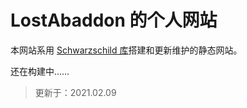 # LostAbaddon 的个人网站

本网站系用 [Schwarzschild 库](https://github.com/LostAbaddon/Schwarzschild)搭建和更新维护的静态网站。

还在构建中……

>	更新于：2021.02.09